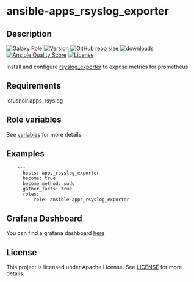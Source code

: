 # ansible-apps_rsyslog_exporter

## Description

[![Galaxy Role](https://img.shields.io/badge/galaxy-apps_rsyslog_exporter-purple?style=flat)](https://galaxy.ansible.com/lotusnoir/apps_rsyslog_exporter)
[![Version](https://img.shields.io/github/release/lotusnoir/ansible-apps_rsyslog_exporter.svg)](https://github.com/lotusnoir/ansible-apps_rsyslog_exporter/releases/latest)
[![GitHub repo size](https://img.shields.io/github/repo-size/lotusnoir/ansible-apps_rsyslog_exporter?color=orange&style=flat)](https://galaxy.ansible.com/lotusnoir/apps_rsyslog_exporter)
[![downloads](https://img.shields.io/ansible/role/d/56845)](https://galaxy.ansible.com/lotusnoir/apps_rsyslog_exporter)
[![Ansible Quality Score](https://img.shields.io/ansible/quality/56845)](https://galaxy.ansible.com/lotusnoir/apps_rsyslog_exporter)
[![License](https://img.shields.io/badge/license-Apache--2.0-brightgreen?style=flat)](https://opensource.org/licenses/Apache-2.0)

Install and configure [rsyslog_exporter](https://github.com/momorientes/rsyslog_exporter) to expose metrics for prometheus

## Requirements

lotusnoir.apps_rsyslog

## Role variables

See [variables](/defaults/main.yml) for more details.

## Examples

        ---
        - hosts: apps_rsyslog_exporter
          become: true
          become_method: sudo
          gather_facts: true
          roles:
            - role: ansible-apps_rsyslog_exporter

## Grafana Dashboard

You can find a grafana dashboard [here](https://grafana.com/grafana/dashboards/13556)

## License

This project is licensed under Apache License. See [LICENSE](/LICENSE) for more details.

